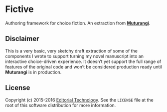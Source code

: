 # Fictive

Authoring framework for choice fiction. An extraction from **[Muturangi](http://maetl.net/talks/narrative-anxiety)**.

## Disclaimer

This is a very basic, very sketchy draft extraction of some of the components I wrote to support turning my novel manuscript into an interactive choice-driven experience. It doesn’t yet support the full range of features of the original code and won’t be considered production ready until **Muturangi** is in production.

## License

Copyright (c) 2015-2016 [Editorial Technology](http://editorial.technology). See the `LICENSE` file at the root of this software distribution for more information.

